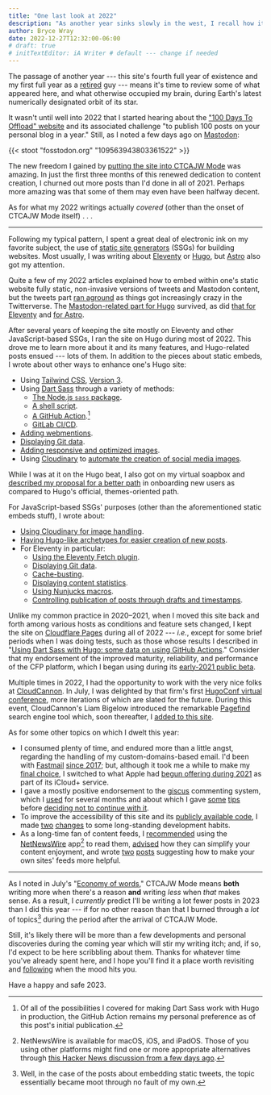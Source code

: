 ```yaml
---
title: "One last look at 2022"
description: "As another year sinks slowly in the west, I recall how it went on this site."
author: Bryce Wray
date: 2022-12-27T12:32:00-06:00
# draft: true
# initTextEditor: iA Writer # default --- change if needed
---
```


The passage of another year --- this site's fourth full year of existence and my first full year as a [retired](/posts/2021/09/transition/) guy --- means it's time to review some of what appeared here, and what otherwise occupied my brain, during Earth's latest numerically designated orbit of its star.

<!--more-->

It wasn't until well into 2022 that I started hearing about the ["100 Days To Offload" website](https://100daystooffload.com/) and its associated challenge "to publish 100 posts on your personal blog in a year." Still, as I noted a few days ago on [Mastodon](https://joinmastodon.org):

{{< stoot "fosstodon.org" "109563943803361522" >}}

<!--
https://fosstodon.org/@BryceWrayTX/109563943803361522
Looks like I’ve done my job re #100DaysToOffload — just counted up and I’ve added 116 posts to my site this year, with eight days to go. Had I not spent most of November coughing my head off, maybe I’d have made it to 125. Considering that I came into 2022 with just 150 *total* posts from the preceding 40 months of the site’s existence, it seems I’ve successfully adapted to the “CTCAJW” Mode (Cut The Crap And Just Write) to which I proclaimed allegiance last May:
https://www.brycewray.com/posts/2022/05/simplify-simplify-maybe-for-real-this-time/
-->

The new freedom I gained by [putting the site into CTCAJW Mode](/posts/2022/05/simplify-simplify-maybe-for-real-this-time/) was amazing. In just the first three months of this renewed dedication to content creation, I churned out more posts than I'd done in all of 2021. Perhaps more amazing was that some of them may even have been halfway decent.

As for what my 2022 writings actually *covered* (other than the onset of CTCAJW Mode itself) . . .

----

Following my typical pattern, I spent a great deal of electronic ink on my favorite subject, the use of [static site generators](https://jamstack.org/generators) (SSGs) for building websites. Most usually, I was writing about [Eleventy](https://11ty.dev) or [Hugo](https://gohugo.io), but [Astro](https://astro.build) also got my attention.

Quite a few of my 2022 articles explained how to embed within one's static website fully static, non-invasive versions of tweets and Mastodon content, but the tweets part [ran aground](/posts/2022/11/static-tweets-deprecation/) as things got increasingly crazy in the Twitterverse. The [Mastodon-related part for Hugo](/posts/2022/06/static-mastodon-toots-hugo/) survived, as did [that for Eleventy](/posts/2022/08/static-embeds-eleventy/#static-toots) and [for Astro](/posts/2022/08/static-mastodon-toots-astro/).

After several years of keeping the site mostly on Eleventy and other JavaScript-based SSGs, I ran the site on Hugo during most of 2022. This drove me to learn more about it and its many features, and Hugo-related posts ensued --- lots of them. In addition to the pieces about static embeds, I wrote about other ways to enhance one's Hugo site:

- Using [Tailwind CSS](https://tailwindcss.com), [Version 3](/posts/2022/03/making-tailwind-jit-work-hugo-version-3-edition/).
- Using [Dart Sass](https://sass-lang.com/dart-sass) through a variety of methods:
	- [The Node.js `sass` package](/posts/2022/03/using-dart-sass-hugo/).
	- [A shell script](/posts/2022/03/using-dart-sass-hugo-sequel/).
	- [A GitHub Action](/posts/2022/05/using-dart-sass-hugo-github-actions-edition/).[^DartSassChoice]
	- [GitLab CI/CD](/posts/2022/08/using-dart-sass-hugo-gitlab-edition/).
- [Adding webmentions](/posts/2022/05/webmentions-yes-javascript-no/).
- [Displaying Git data](/posts/2022/06/get-good-git-info-hugo/).
- [Adding responsive and optimized images](/posts/2022/06/responsive-optimized-images-hugo/).
- Using [Cloudinary](https://cloudinary.com) to [automate the creation of social media images](/posts/2022/10/automated-social-media-images-cloudinary-hugo).

[^DartSassChoice]: Of all of the possibilities I covered for making Dart Sass work with Hugo in production, the GitHub Action remains my personal preference as of this post's initial publication.

While I was at it on the Hugo beat, I also got on my virtual soapbox and [described my proposal for a better path](/posts/2022/07/really-getting-started-hugo/) in onboarding new users as compared to Hugo's official, themes-oriented path.

For JavaScript-based SSGs' purposes (other than the aforementioned static embeds stuff), I wrote about:

- [Using Cloudinary for image handling](/posts/2022/08/using-cloudinary-astro-eleventy/).
- [Having Hugo-like archetypes for easier creation of new posts](/posts/2022/12/hugo-like-archetypes-other-ssgs-take-two/).
- For Eleventy in particular:
	- [Using the Eleventy Fetch plugin](/posts/2022/09/truly-fetching-utility-eleventy/).
	- [Displaying Git data](/posts/2022/09/get-good-git-info-eleventy-too/).
	- [Cache-busting](/posts/2022/09/cache-busting-eleventy-simpler-way-sass/).
	- [Displaying content statistics](/posts/2022/09/word-count-reading-time-eleventy/).
	- [Using Nunjucks macros](/posts/2022/09/shorter-shortcuts-nunjucks-macros-eleventy/).
	- [Controlling publication of posts through drafts and timestamps](/posts/2022/12/drafts-timestamp-based-publishing-eleventy/).

Unlike my common practice in 2020–2021, when I moved this site back and forth among various hosts as conditions and feature sets changed, I kept the site on [Cloudflare Pages](https://pages.cloudflare.com) during all of 2022 --- *i.e.*, except for some brief periods when I was doing tests, such as those whose results I described in "[Using Dart Sass with Hugo: some data on using GitHub Actions](/posts/2022/07/using-dart-sass-hugo-some-data-using-github-actions)." Consider that my endorsement of the improved maturity, reliability, and performance of the CFP platform, which I began using during its [early-2021 public beta](/posts/2021/01/beta-testing-cloudflare-pages).

Multiple times in 2022, I had the opportunity to work with the very nice folks at [CloudCannon](https://cloudcannon.com). In July, I was delighted by that firm's first [HugoConf virtual conference](/posts/2022/07/impressions-hugoconf-2022/), more iterations of which are slated for the future. During this event, CloudCannon's Liam Bigelow introduced the remarkable [Pagefind](https://pagefind.app) search engine tool which, soon thereafter, I [added to this site](/posts/2022/07/pagefind-quite-find-site-search/).

As for some other topics on which I dwelt this year:

- I consumed plenty of time, and endured more than a little angst, regarding the handling of my custom-domains-based email. I'd been with [Fastmail](https://fastmail.com) [since 2017](/posts/2019/05/the-holy-mail/); but, although it took me a while to make my [final choice](/posts/2022/11/using-icloud-mail-custom-domain-its-fifty-bucks), I switched to what Apple had [begun offering during 2021](https://9to5mac.com/2021/06/07/custom-domain-names-are-coming-to-icloud-mail-with-icloud/) as part of its iCloud+ service.
- I gave a mostly positive endorsement to the [giscus](https://giscus.app) commenting system, which I [used](/posts/2022/03/gems-in-rough-16/#trying-giscus) for several months and about which I gave [some](/posts/2022/05/tips-using-giscus/) [tips](/posts/2022/07/more-tips-using-giscus/) before [deciding not to continue with it](/posts/2022/10/letting-go-giscus/).
- To improve the accessibility of this site and its [publicly available code](https://github.com/brycewray), I made [two](/posts/2022/06/accessibility-argument-tabs-spaces/) [changes](/posts/2022/07/blankety-blank-blanks/) to some long-standing development habits.
- As a long-time fan of content feeds, I [recommended](/posts/2022/04/gems-in-rough-17/#feed-readers-and-built-in-browsers) using the [NetNewsWire](https://netnewswire.com) app[^AppleNNW] to read them, [advised](/posts/2022/05/fun-with-feeds/) how they can simplify your content enjoyment, and wrote [two](/posts/2022/12/why-have-both-rss-json-feeds/) [posts](/posts/2022/12/not-so-fast-there-fella/) suggesting how to make your own sites' feeds more helpful.

[^AppleNNW]: NetNewsWire is available for macOS, iOS, and iPadOS. Those of you using other platforms might find one or more appropriate alternatives through [this Hacker News discussion from a few days ago](https://news.ycombinator.com/item?id=34108413).

----

As I noted in July's "[Economy of words](/posts/2022/07/economy-words/)," CTCAJW Mode means **both** writing more when there's a reason **and** writing *less* when *that* makes sense. As a result, I *currently* predict I'll be writing a lot fewer posts in 2023 than I did this year --- if for no other reason than that I burned through a *lot* of topics[^Twitter] during the period after the arrival of CTCAJW Mode.

[^Twitter]: Well, in the case of the posts about embedding static tweets, the topic essentially became moot through no fault of my own.

Still, it's likely there will be more than a few developments and personal discoveries during the coming year which will stir my writing itch; and, if so, I'd expect to be here scribbling about them. Thanks for whatever time you've already spent here, and I hope you'll find it a place worth revisiting and [following](/contact/#follow-me) when the mood hits you.

Have a happy and safe 2023.
